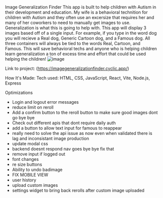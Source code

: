 Image Generalization Finder
This app is built to help children with Autism in their development and education. My wife is a behavioral technition for children with Autism and they often use an excersize that requires her and many of her coworkers to need to manually get images to use. Generalization is what this is going to help with. This app will display 3 images based off of a single input. For example, if you type in the word dog you will recieve a Real dog, Generic Cartoon dog, and a Famous dog. All three containers will always be tied to the words Real, Cartoon, and Famous. This will save behavioral techs and anyone who is helping children learn generalization a ton of excess time and effort that could be used helping the children!
![image](https://cdn.discordapp.com/attachments/735946723016442008/1055775070938726400/image.png)

Link to project: (https://imagegeneralizationfinder.cyclic.app/)

How It's Made:
Tech used: HTML, CSS, JavaScript, React, Vite, Node.js, Express

Optimizations
<ul>
<li>Login and logout error messages</li>
 <li> reduce limit on reroll </li>
<li>Add a confirm button to the reroll button to make sure good images dont go bye bye</li>
<li>Check out different apis that dont require daily auth</li>
 <li> add a button to allow text input for famous to reappear</li>
 <li> really need to solve the api issue as now even when validated there is lag and inconsistant image production </li>
 <li> update modal css</li>
 <li> backend doesnt respond nav goes bye bye fix that </li>
 <li> remove input if logged out </li>
 <li> font changes </li>
 <li> re size buttons </li>
 <li> Ability to undo badimage </li>
 <li> FIX MOBILE VIEW </li>
 
 <li>user history</li>
 <li>upload custom images</li>
 <li> settings widget to bring back rerolls after custom image uploaded </li>
 
</ul>


